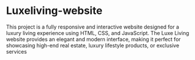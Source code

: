 # Luxeliving-website
This project is a fully responsive and interactive website designed for a luxury living experience using HTML, CSS, and JavaScript. The Luxe Living website provides an elegant and modern interface, making it perfect for showcasing high-end real estate, luxury lifestyle products, or exclusive services
